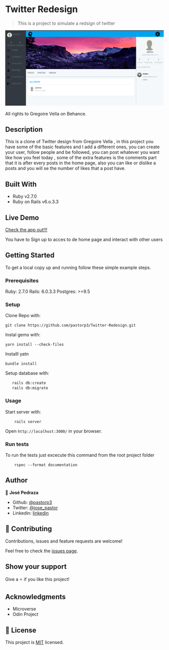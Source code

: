 # Twitter Redesign

> This is a project to simulate a redsign of twitter 

![social_media_gif](/app/assets/images/twitter-redesign.png)

All rights to Gregoire Vella on Behance.

## Description

This is a clone of Twitter design from Gregoire Vella , in this project you have some of the basic features
and I add a different ones, you can create your user, follow people and be followed, you can post whatever 
you want like how you feel today , some of the extra features is the comments part that it is after every 
posts in the home page, also you can like or dislike a posts and you will se the number of likes that a post have. 

## Built With

- Ruby v2.7.0
- Ruby on Rails v6.o.3.3

## Live Demo

[Check the app out!!!](https://agile-escarpment-59970.herokuapp.com/)

You have to Sign up to acces to de home page and interact with other users


## Getting Started

To get a local copy up and running follow these simple example steps.

### Prerequisites

Ruby: 2.7.0
Rails: 6.0.3.3
Postgres: >=9.5

### Setup
Clone Repo with:
```
git clone https://github.com/pastorp3/Twitter-Redesign.git
```


Instal gems with:

```
yarn install --check-files
```
Installl yatn 
```
bundle install
```

Setup database with:

```
   rails db:create
   rails db:migrate
```

### Usage

Start server with:

```
    rails server
```

Open `http://localhost:3000/` in your browser.

### Run tests

To run the tests just excecute this command from the root project folder

```
    rspec --format documentation
```


## Author

👤 **José Pedraza**

- Github: [@pastorp3](https://github.com/pastorp3)
- Twitter: [@jose_pastor](https://twitter.com/jose_pastorp3 )
- Linkedin: [linkedin](https://www.linkedin.com/in/jos%C3%A9-pedraza-acevedo-ab700a1a9/)

## 🤝 Contributing

Contributions, issues and feature requests are welcome!

Feel free to check the [issues page](issues/).

## Show your support

Give a ⭐️ if you like this project!

## Acknowledgments

- Microverse
- Odin Project

## 📝 License

This project is [MIT](https://opensource.org/licenses/MIT) licensed.
